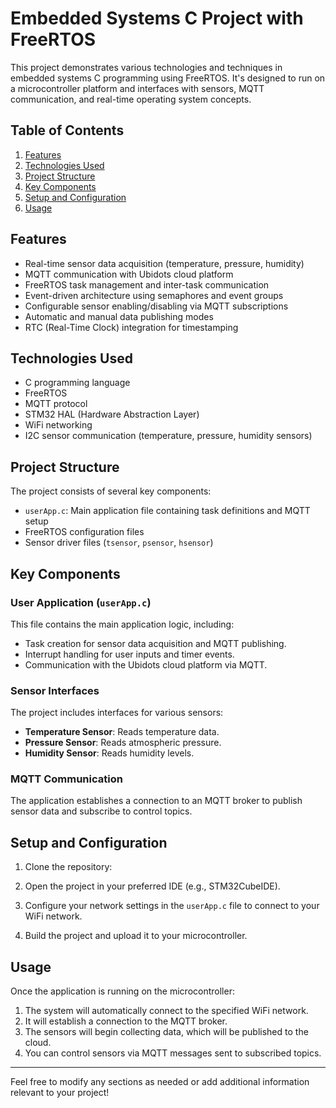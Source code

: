 # Embedded Systems C Project with FreeRTOS

This project demonstrates various technologies and techniques in embedded systems C programming using FreeRTOS. It's designed to run on a microcontroller platform and interfaces with sensors, MQTT communication, and real-time operating system concepts.

## Table of Contents
1. [Features](#features)
2. [Technologies Used](#technologies-used)
3. [Project Structure](#project-structure)
4. [Key Components](#key-components)
5. [Setup and Configuration](#setup-and-configuration)
6. [Usage](#usage)

## Features

- Real-time sensor data acquisition (temperature, pressure, humidity)
- MQTT communication with Ubidots cloud platform
- FreeRTOS task management and inter-task communication
- Event-driven architecture using semaphores and event groups
- Configurable sensor enabling/disabling via MQTT subscriptions
- Automatic and manual data publishing modes
- RTC (Real-Time Clock) integration for timestamping

## Technologies Used

- C programming language
- FreeRTOS
- MQTT protocol
- STM32 HAL (Hardware Abstraction Layer)
- WiFi networking
- I2C sensor communication (temperature, pressure, humidity sensors)

## Project Structure

The project consists of several key components:

- `userApp.c`: Main application file containing task definitions and MQTT setup
- FreeRTOS configuration files
- Sensor driver files (`tsensor`, `psensor`, `hsensor`)

## Key Components

### User Application (`userApp.c`)
This file contains the main application logic, including:
- Task creation for sensor data acquisition and MQTT publishing.
- Interrupt handling for user inputs and timer events.
- Communication with the Ubidots cloud platform via MQTT.

### Sensor Interfaces
The project includes interfaces for various sensors:
- **Temperature Sensor**: Reads temperature data.
- **Pressure Sensor**: Reads atmospheric pressure.
- **Humidity Sensor**: Reads humidity levels.

### MQTT Communication
The application establishes a connection to an MQTT broker to publish sensor data and subscribe to control topics.

## Setup and Configuration

1. Clone the repository:

2. Open the project in your preferred IDE (e.g., STM32CubeIDE).

3. Configure your network settings in the `userApp.c` file to connect to your WiFi network.

4. Build the project and upload it to your microcontroller.

## Usage

Once the application is running on the microcontroller:
1. The system will automatically connect to the specified WiFi network.
2. It will establish a connection to the MQTT broker.
3. The sensors will begin collecting data, which will be published to the cloud.
4. You can control sensors via MQTT messages sent to subscribed topics.

---

Feel free to modify any sections as needed or add additional information relevant to your project!
